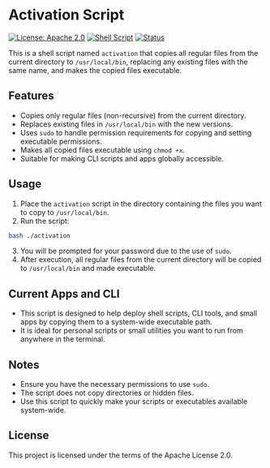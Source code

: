 # Activation Script

[![License: Apache 2.0](https://img.shields.io/badge/License-Apache%202.0-blue.svg)](https://opensource.org/licenses/Apache-2.0) [![Shell Script](https://img.shields.io/badge/Script-Shell-blue.svg)](https://www.shellscript.sh/) [![Status](https://img.shields.io/badge/Status-Active-brightgreen.svg)]()

This is a shell script named `activation` that copies all regular files from the current directory to `/usr/local/bin`, replacing any existing files with the same name, and makes the copied files executable.

## Features

- Copies only regular files (non-recursive) from the current directory.
- Replaces existing files in `/usr/local/bin` with the new versions.
- Uses `sudo` to handle permission requirements for copying and setting executable permissions.
- Makes all copied files executable using `chmod +x`.
- Suitable for making CLI scripts and apps globally accessible.

## Usage

1. Place the `activation` script in the directory containing the files you want to copy to `/usr/local/bin`.
2. Run the script:

```bash
bash ./activation
```

3. You will be prompted for your password due to the use of `sudo`.
4. After execution, all regular files from the current directory will be copied to `/usr/local/bin` and made executable.

## Current Apps and CLI

- This script is designed to help deploy shell scripts, CLI tools, and small apps by copying them to a system-wide executable path.
- It is ideal for personal scripts or small utilities you want to run from anywhere in the terminal.

## Notes

- Ensure you have the necessary permissions to use `sudo`.
- The script does not copy directories or hidden files.
- Use this script to quickly make your scripts or executables available system-wide.

## License

This project is licensed under the terms of the Apache License 2.0.
